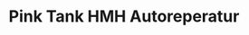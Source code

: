 ---
title: "Pink Tank HMH Autoreperatur"
url: /hamburg/pink-tank-hmh-autoreperatur/
shop: Autowerkstatt
---